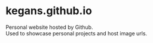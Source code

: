 # kegans.github.io
Personal website hosted by Github. <br>
Used to showcase personal projects and host image urls.
